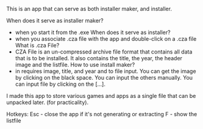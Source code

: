  This is an app that can serve as both installer maker, and installer.
 
When does it serve as installer maker? 
- when yo start it from the .exe
When does it serve as installer?
- when you associate .cza file with the app and double-click on a .cza file
What is .cza File?
- CZA File is an un-compressed archive file format that contains all data that is to be installed. It also contains the title, the year, the header image and the listfile.
How to use install maker?
- in requires image, title, and year and to file input. You can get the image by clicking on the black space. You can input the others manually. You can input file by clicking on the [...].


I made this app to store various games and apps as a single file that can be unpacked later. (for practicality).

Hotkeys:
Esc - close the app if it's not generating or extracting
F - show the listfile


